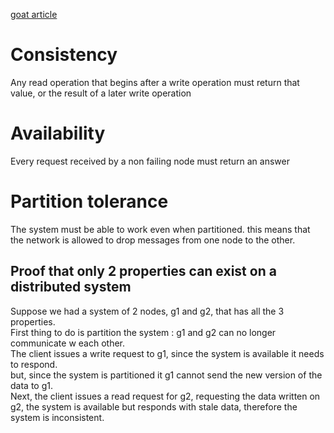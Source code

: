 [goat article](https://mwhittaker.github.io/blog/an_illustrated_proof_of_the_cap_theorem/)

# Consistency

Any read operation that begins after a write operation must return that value,
or the result of a later write operation

# Availability

Every request received by a non failing node must return an answer

# Partition tolerance

The system must be able to work even when partitioned. this means that the network is allowed
to drop messages from one node to the other.

## Proof that only 2 properties can exist on a distributed system

Suppose we had a system of 2 nodes, g1 and g2, that has all the 3 properties.  
First thing to do is partition the system : g1 and g2 can no longer communicate w each other.  
The client issues a write request to g1, since the system is available it needs to respond.  
but, since the system is partitioned it g1 cannot send the new version of the data to g1.  
Next, the client issues a read request for g2, requesting the data written on g2, the system
is available but responds with stale data, therefore the system is inconsistent.
